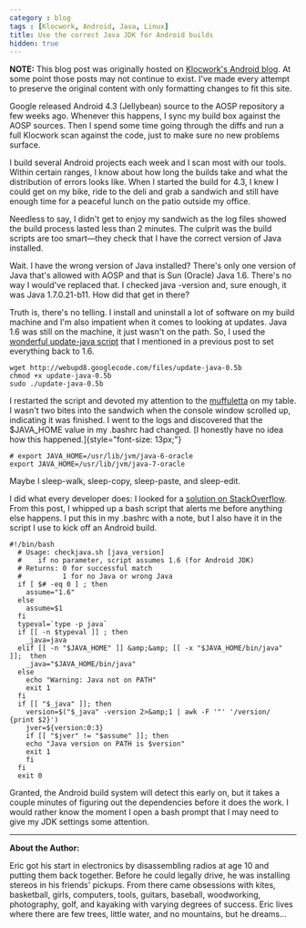 ```yaml
---
category : blog
tags : [Klocwork, Android, Java, Linux]
title: Use the correct Java JDK for Android builds
hidden: true
---
```

**NOTE:** This blog post was originally hosted on [Klocwork's Android
blog](http://blog.klocwork.com/android-development/). At some point
those posts may not continue to exist. I've made every attempt to
preserve the original content with only formatting changes to fit this
site.

Google released Android 4.3 (Jellybean) source to the AOSP repository a
few weeks ago. Whenever this happens, I sync my build box against the
AOSP sources. Then I spend some time going through the diffs and run a
full Klocwork scan against the code, just to make sure no new problems
surface.

I build several Android projects each week and I scan most with our
tools. Within certain ranges, I know about how long the builds take and
what the distribution of errors looks like. When I started the build for
4.3, I knew I could get on my bike, ride to the deli and grab a sandwich
and still have enough time for a peaceful lunch on the patio outside my
office.

Needless to say, I didn't get to enjoy my sandwich as the log files
showed the build process lasted less than 2 minutes. The culprit was the
build scripts are too smart—they check that I have the correct version
of Java installed.

Wait. I have the wrong version of Java installed? There's only one
version of Java that's allowed with AOSP and that is Sun (Oracle) Java
1.6. There's no way I would've replaced that. I checked java -version
and, sure enough, it was Java 1.7.0.21-b11. How did that get in there?

Truth is, there's no telling. I install and uninstall a lot of software
on my build machine and I'm also impatient when it comes to looking at
updates. Java 1.6 was still on the machine, it just wasn't on the path.
So, I used the [wonderful update-java
script](http://www.webupd8.org/2010/04/java-update-script-for-ubuntu-version.html)
that I mentioned in a previous post to set everything back to 1.6.

    wget http://webupd8.googlecode.com/files/update-java-0.5b
    chmod +x update-java-0.5b
    sudo ./update-java-0.5b
        

I restarted the script and devoted my attention to the
[muffuletta](http://en.wikipedia.org/wiki/Muffuletta) on my table. I
wasn't two bites into the sandwich when the console window scrolled up,
indicating it was finished. I went to the logs and discovered that the
$JAVA_HOME value in my .bashrc had changed. [I honestly have no idea
how this happened.]{style="font-size: 13px;"}

    # export JAVA_HOME=/usr/lib/jvm/java-6-oracle
    export JAVA_HOME=/usr/lib/jvm/java-7-oracle
        

Maybe I sleep-walk, sleep-copy, sleep-paste, and sleep-edit.

I did what every developer does: I looked for a [solution on
StackOverflow](http://stackoverflow.com/a/7335524/296758). From this
post, I whipped up a bash script that alerts me before anything else
happens. I put this in my .bashrc with a note, but I also have it in the
script I use to kick off an Android build.

    #!/bin/bash
      # Usage: checkjava.sh [java_version]
      #    if no parameter, script assumes 1.6 (for Android JDK)
      # Returns: 0 for successful match
      #          1 for no Java or wrong Java
      if [ $# -eq 0 ] ; then
        assume="1.6"
      else
        assume=$1
      fi
      typeval=`type -p java`
      if [[ -n $typeval ]] ; then
        _java=java
      elif [[ -n "$JAVA_HOME" ]] &amp;&amp; [[ -x "$JAVA_HOME/bin/java" ]];  then
        _java="$JAVA_HOME/bin/java"
      else
        echo "Warning: Java not on PATH"
        exit 1
      fi
      if [[ "$_java" ]]; then
        version=$("$_java" -version 2>&amp;1 | awk -F '"' '/version/ {print $2}')
        jver=${version:0:3}
        if [[ "$jver" != "$assume" ]]; then
        echo "Java version on PATH is $version"
        exit 1
        fi
      fi
      exit 0
        

Granted, the Android build system will detect this early on, but it
takes a couple minutes of figuring out the dependencies before it does
the work. I would rather know the moment I open a bash prompt that I may
need to give my JDK settings some attention.

------------------------------------------------------------------------

**About the Author:**

Eric got his start in electronics by disassembling radios at age 10 and
putting them back together. Before he could legally drive, he was
installing stereos in his friends' pickups. From there came obsessions
with kites, basketball, girls, computers, tools, guitars, baseball,
woodworking, photography, golf, and kayaking with varying degrees of
success. Eric lives where there are few trees, little water, and no
mountains, but he dreams...
